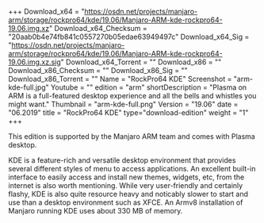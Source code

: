 +++
Download_x64 = "https://osdn.net/projects/manjaro-arm/storage/rockpro64/kde/19.06/Manjaro-ARM-kde-rockpro64-19.06.img.xz"
Download_x64_Checksum = "20aab0b4e74fb841c0557270b05edae63949497c"
Download_x64_Sig = "https://osdn.net/projects/manjaro-arm/storage/rockpro64/kde/19.06/Manjaro-ARM-kde-rockpro64-19.06.img.xz.sig"
Download_x64_Torrent = ""
Download_x86 = ""
Download_x86_Checksum = ""
Download_x86_Sig = ""
Download_x86_Torrent = ""
Name = "RockPro64 KDE"
Screenshot = "arm-kde-full.jpg"
Youtube = ""
edition = "arm"
shortDescription = "Plasma on ARM is a full-featured desktop experience and all the bells and whistles you might want."
Thumbnail = "arm-kde-full.png"
Version = "19.06"
date = "06.2019"
title = "RockPro64 KDE"
type="download-edition"
weight = "1"
+++

This edition is supported by the Manjaro ARM team and comes with Plasma desktop.

KDE is a feature-rich and versatile desktop environment that provides several different styles of menu to access applications. An excellent built-in interface to easily access and install new themes, widgets, etc, from the internet is also worth mentioning. While very user-friendly and certainly flashy, KDE is also quite resource heavy and noticably slower to start and use than a desktop environment such as XFCE. An Armv8 installation of Manjaro running KDE uses about 330 MB of memory.

